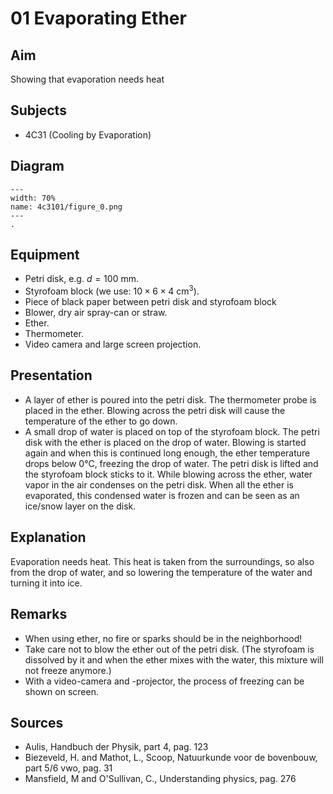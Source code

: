 # 01 Evaporating Ether 
    
  
## Aim   
 Showing that evaporation needs heat    
  
## Subjects   
* 4C31 (Cooling by Evaporation)   

## Diagram
   
```{figure} figures/figure_0.png  
---  
width: 70%  
name: 4c3101/figure_0.png  
---  
. 
```

## Equipment
 *  Petri disk, e.g. $d=100 \mathrm{~mm}$. 
 *  Styrofoam block (we use: $10\times 6\times 4 \mathrm{~cm^3}$). 
 *  Piece of black paper between petri disk and styrofoam block 
 *  Blower, dry air spray-can or straw. 
 *  Ether. 
 *  Thermometer. 
 *  Video camera and large screen projection.

## Presentation   
 
 *  A layer of ether is poured into the petri disk. The thermometer probe is placed in the ether. Blowing across the petri disk will cause the temperature of the ether to go down. 
 *  A small drop of water is placed on top of the styrofoam block. The petri disk with the ether is placed on the drop of water. Blowing is started again and when this is continued long enough, the ether temperature drops below 0°C, freezing the drop of water. The petri disk is lifted and the styrofoam block sticks to it. While blowing across the ether, water vapor in the air condenses on the petri disk. When all the ether is evaporated, this condensed water is frozen and can be seen as an ice/snow layer on the disk.
    
  
## Explanation   
 Evaporation needs heat. This heat is taken from the surroundings, so also from the drop of water, and so lowering the temperature of the water and turning it into ice.    
  
## Remarks
 *  When using ether, no fire or sparks should be in the neighborhood! 
 *  Take care not to blow the ether out of the petri disk. (The styrofoam is dissolved by it and when the ether mixes with the water, this mixture will not freeze anymore.) 
 *  With a video-camera and -projector, the process of freezing can be shown on screen.   
  
## Sources
 *  Aulis, Handbuch der Physik, part 4, pag. 123 
 *  Biezeveld, H. and Mathot, L., Scoop, Natuurkunde voor de bovenbouw, part 5/6 vwo, pag. 31 
 *  Mansfield, M and O'Sullivan, C., Understanding physics, pag. 276
  